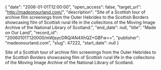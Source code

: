 {
  "date": "2006-01-01T12:00:00", 
  "open_access": false, 
  "target_url": "http://madeonourland.com/", 
  "description": "Site of  a Scottish tour of archive film screenings from the Outer Hebrides to the Scottish Borders showcasing film of Scottish rural life in the collecitons of the Moving Image Archive of the National Library of Scotland.", 
  "end_date": null, 
  "title": "Made on Our Land", 
  "record_id": "20060101T120000/mWjsycDRQ/AN4XhQZ+GBFw==", 
  "publisher": "madeonourland.com", 
  "slug": 47222, 
  "start_date": null
}

Site of  a Scottish tour of archive film screenings from the Outer Hebrides to the Scottish Borders showcasing film of Scottish rural life in the collecitons of the Moving Image Archive of the National Library of Scotland.